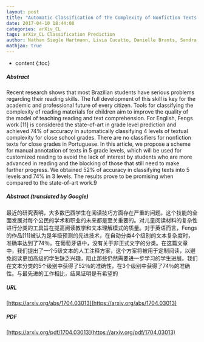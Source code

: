 ```yaml
---
layout: post
title: "Automatic Classification of the Complexity of Nonfiction Texts in Portuguese for Early School Years"
date: 2017-04-10 18:44:08
categories: arXiv_CL
tags: arXiv_CL Classification Prediction
author: Nathan Siegle Hartmann, Livia Cucatto, Danielle Brants, Sandra Aluísio
mathjax: true
---
```


* content
{:toc}

##### Abstract
Recent research shows that most Brazilian students have serious problems regarding their reading skills. The full development of this skill is key for the academic and professional future of every citizen. Tools for classifying the complexity of reading materials for children aim to improve the quality of the model of teaching reading and text comprehension. For English, Fengs work [11] is considered the state-of-art in grade level prediction and achieved 74% of accuracy in automatically classifying 4 levels of textual complexity for close school grades. There are no classifiers for nonfiction texts for close grades in Portuguese. In this article, we propose a scheme for manual annotation of texts in 5 grade levels, which will be used for customized reading to avoid the lack of interest by students who are more advanced in reading and the blocking of those that still need to make further progress. We obtained 52% of accuracy in classifying texts into 5 levels and 74% in 3 levels. The results prove to be promising when compared to the state-of-art work.9

##### Abstract (translated by Google)
最近的研究表明，大多数巴西学生在阅读技巧方面存在严重的问题。这个技能的全面发展对每个公民的学术和职业的未来都是至关重要的。对儿童阅读材料的复杂性进行分类的工具旨在提高阅读教学和文本理解模式的质量。对于英语而言，Fengs的作品[11]被认为是年级预测的先进技术，在自动分类4个级别的文本复杂度时，准确率达到了74％。在葡萄牙语中，没有关于非正式文字的分类。在这篇文章中，我们提出了一个5级文本的人工注释方案，这个方案将被用于定制阅读，以避免阅读更加高级的学生缺乏兴趣，阻止那些仍然需要进一步学习的学生进展。我们在文本分类的5个级别中获得了52％的准确性，在3个级别中获得了74％的准确性。与最先进的工作相比，结果证明是有希望的

##### URL
[https://arxiv.org/abs/1704.03013](https://arxiv.org/abs/1704.03013)

##### PDF
[https://arxiv.org/pdf/1704.03013](https://arxiv.org/pdf/1704.03013)

